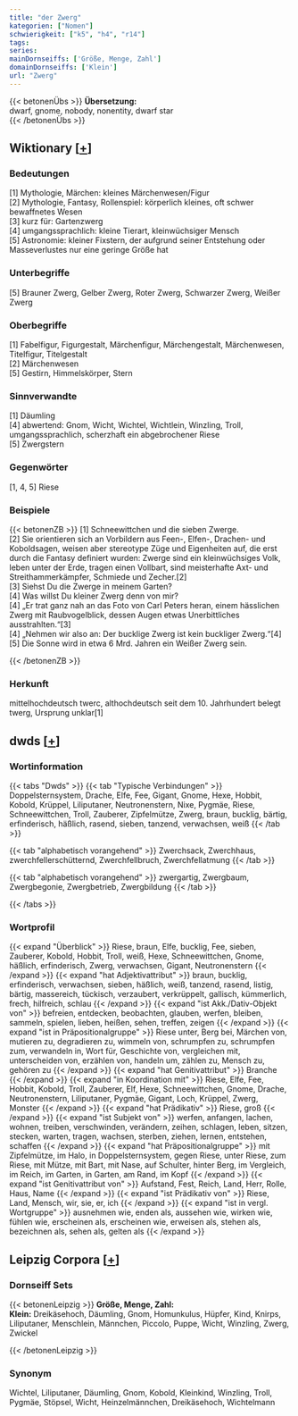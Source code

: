 ```yaml
---
title: "der Zwerg"
kategorien: ["Nomen"]
schwierigkeit: ["k5", "h4", "r14"]
tags:
series:
mainDornseiffs: ['Größe, Menge, Zahl']
domainDornseiffs: ['Klein']
url: "Zwerg"
---
```


{{< betonenÜbs >}}
**Übersetzung:**  
dwarf, gnome, nobody, nonentity, dwarf star  
{{< /betonenÜbs >}}

## Wiktionary [[+](https://de.wiktionary.org/wiki/Zwerg)]

### Bedeutungen
[1] Mythologie, Märchen: kleines Märchenwesen/Figur  
[2] Mythologie, Fantasy, Rollenspiel: körperlich kleines, oft schwer bewaffnetes Wesen  
[3] kurz für: Gartenzwerg  
[4] umgangssprachlich: kleine Tierart, kleinwüchsiger Mensch  
[5] Astronomie: kleiner Fixstern, der aufgrund seiner Entstehung oder Masseverlustes nur eine geringe Größe hat  

### Unterbegriffe
[5] Brauner Zwerg, Gelber Zwerg, Roter Zwerg, Schwarzer Zwerg, Weißer Zwerg  

### Oberbegriffe
[1] Fabelfigur, Figurgestalt, Märchenfigur, Märchengestalt, Märchenwesen, Titelfigur, Titelgestalt  
[2] Märchenwesen  
[5] Gestirn, Himmelskörper, Stern  

### Sinnverwandte
[1] Däumling  
[4] abwertend: Gnom, Wicht, Wichtel, Wichtlein, Winzling, Troll, umgangssprachlich, scherzhaft ein abgebrochener Riese  
[5] Zwergstern  

### Gegenwörter
[1, 4, 5] Riese  

### Beispiele
{{< betonenZB >}}
[1] Schneewittchen und die sieben Zwerge.  
[2] Sie orientieren sich an Vorbildern aus Feen-, Elfen-, Drachen- und Koboldsagen, weisen aber stereotype Züge und Eigenheiten auf, die erst durch die Fantasy definiert wurden: Zwerge sind ein kleinwüchsiges Volk, leben unter der Erde, tragen einen Vollbart, sind meisterhafte Axt- und Streithammerkämpfer, Schmiede und Zecher.[2]  
[3] Siehst Du die Zwerge in meinem Garten?  
[4] Was willst Du kleiner Zwerg denn von mir?  
[4] „Er trat ganz nah an das Foto von Carl Peters heran, einem hässlichen Zwerg mit Raubvogelblick, dessen Augen etwas Unerbittliches ausstrahlten.“[3]  
[4] „Nehmen wir also an: Der bucklige Zwerg ist kein buckliger Zwerg.“[4]  
[5] Die Sonne wird in etwa 6 Mrd. Jahren ein Weißer Zwerg sein.  

{{< /betonenZB >}}
### Herkunft
mittelhochdeutsch twerc, althochdeutsch seit dem 10. Jahrhundert belegt twerg, Ursprung unklar[1]  



## dwds [[+](https://www.dwds.de/wb/Zwerg)]

### Wortinformation
{{< tabs "Dwds" >}}
{{< tab "Typische Verbindungen" >}}
Doppelsternsystem, Drache, Elfe, Fee, Gigant, Gnome, Hexe, Hobbit, Kobold, Krüppel, Liliputaner, Neutronenstern, Nixe, Pygmäe, Riese, Schneewittchen, Troll, Zauberer, Zipfelmütze, Zwerg, braun, bucklig, bärtig, erfinderisch, häßlich, rasend, sieben, tanzend, verwachsen, weiß
{{< /tab >}}

{{< tab "alphabetisch vorangehend" >}}
Zwerchsack, Zwerchhaus, zwerchfellerschütternd, Zwerchfellbruch, Zwerchfellatmung
{{< /tab >}}

{{< tab "alphabetisch vorangehend" >}}
zwergartig, Zwergbaum, Zwergbegonie, Zwergbetrieb, Zwergbildung
{{< /tab >}}

{{< /tabs >}}

### Wortprofil
{{< expand "Überblick" >}} Riese, braun, Elfe, bucklig, Fee, sieben, Zauberer, Kobold, Hobbit, Troll, weiß, Hexe, Schneewittchen, Gnome, häßlich, erfinderisch, Zwerg, verwachsen, Gigant, Neutronenstern {{< /expand >}}
{{< expand "hat Adjektivattribut" >}} braun, bucklig, erfinderisch, verwachsen, sieben, häßlich, weiß, tanzend, rasend, listig, bärtig, massereich, tückisch, verzaubert, verkrüppelt, gallisch, kümmerlich, frech, hilfreich, schlau {{< /expand >}}
{{< expand "ist Akk./Dativ-Objekt von" >}} befreien, entdecken, beobachten, glauben, werfen, bleiben, sammeln, spielen, lieben, heißen, sehen, treffen, zeigen {{< /expand >}}
{{< expand "ist in Präpositionalgruppe" >}} Riese unter, Berg bei, Märchen von, mutieren zu, degradieren zu, wimmeln von, schrumpfen zu, schrumpfen zum, verwandeln in, Wort für, Geschichte von, vergleichen mit, unterscheiden von, erzählen von, handeln um, zählen zu, Mensch zu, gehören zu {{< /expand >}}
{{< expand "hat Genitivattribut" >}} Branche {{< /expand >}}
{{< expand "in Koordination mit" >}} Riese, Elfe, Fee, Hobbit, Kobold, Troll, Zauberer, Elf, Hexe, Schneewittchen, Gnome, Drache, Neutronenstern, Liliputaner, Pygmäe, Gigant, Loch, Krüppel, Zwerg, Monster {{< /expand >}}
{{< expand "hat Prädikativ" >}} Riese, groß {{< /expand >}}
{{< expand "ist Subjekt von" >}} werfen, anfangen, lachen, wohnen, treiben, verschwinden, verändern, zeihen, schlagen, leben, sitzen, stecken, warten, tragen, wachsen, sterben, ziehen, lernen, entstehen, schaffen {{< /expand >}}
{{< expand "hat Präpositionalgruppe" >}} mit Zipfelmütze, im Halo, in Doppelsternsystem, gegen Riese, unter Riese, zum Riese, mit Mütze, mit Bart, mit Nase, auf Schulter, hinter Berg, im Vergleich, im Reich, im Garten, in Garten, am Rand, im Kopf {{< /expand >}}
{{< expand "ist Genitivattribut von" >}} Aufstand, Fest, Reich, Land, Herr, Rolle, Haus, Name {{< /expand >}}
{{< expand "ist Prädikativ von" >}} Riese, Land, Mensch, wir, sie, er, ich {{< /expand >}}
{{< expand "ist in vergl. Wortgruppe" >}} ausnehmen wie, enden als, aussehen wie, wirken wie, fühlen wie, erscheinen als, erscheinen wie, erweisen als, stehen als, bezeichnen als, sehen als, gelten als {{< /expand >}}

## Leipzig Corpora [[+](https://corpora.uni-leipzig.de/en/res?word=Zwerg&corpusId=deu_newscrawl-public_2018)]

### Dornseiff Sets
{{< betonenLeipzig >}}
**Größe, Menge, Zahl:**  
**Klein:** Dreikäsehoch, Däumling, Gnom, Homunkulus, Hüpfer, Kind, Knirps, Liliputaner, Menschlein, Männchen, Piccolo, Puppe, Wicht, Winzling, Zwerg, Zwickel  

{{< /betonenLeipzig >}}

### Synonym
Wichtel, Liliputaner, Däumling, Gnom, Kobold, Kleinkind, Winzling, Troll, Pygmäe, Stöpsel, Wicht, Heinzelmännchen, Dreikäsehoch, Wichtelmann


